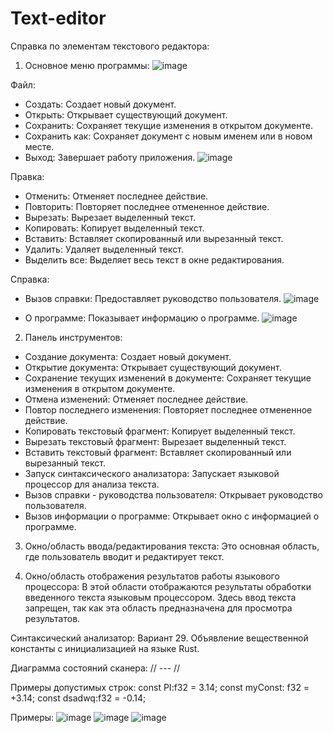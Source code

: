 # Text-editor
Справка по элементам текстового редактора:

1. Основное меню программы:
![image](https://github.com/YanaAnufrieva/Text-editor/assets/108725129/dc606193-0459-41bc-b673-24bfa9e1c382)


Файл:
- Создать: Создает новый документ.
- Открыть: Открывает существующий документ.
- Сохранить: Сохраняет текущие изменения в открытом документе.
- Сохранить как: Сохраняет документ с новым именем или в новом месте.
- Выход: Завершает работу приложения.
![image](https://github.com/YanaAnufrieva/Text-editor/assets/108725129/6c82535e-ac73-47c5-9076-e031dae875c5)


Правка:
- Отменить: Отменяет последнее действие.
- Повторить: Повторяет последнее отмененное действие.
- Вырезать: Вырезает выделенный текст.
- Копировать: Копирует выделенный текст.
- Вставить: Вставляет скопированный или вырезанный текст.
- Удалить: Удаляет выделенный текст.
- Выделить все: Выделяет весь текст в окне редактирования.
  
Справка:
- Вызов справки: Предоставляет руководство пользователя.
![image](https://github.com/YanaAnufrieva/Text-editor/assets/108725129/03fb0ee7-35fd-4b8d-997b-bd7fec398d60)

- О программе: Показывает информацию о программе.
![image](https://github.com/YanaAnufrieva/Text-editor/assets/108725129/54861cab-13f4-43a1-ab57-f1821bd308cc)

  
2. Панель инструментов:
- Создание документа: Создает новый документ.
- Открытие документа: Открывает существующий документ.
- Сохранение текущих изменений в документе: Сохраняет текущие изменения в открытом документе.
- Отмена изменений: Отменяет последнее действие.
- Повтор последнего изменения: Повторяет последнее отмененное действие.
- Копировать текстовый фрагмент: Копирует выделенный текст.
- Вырезать текстовый фрагмент: Вырезает выделенный текст.
- Вставить текстовый фрагмент: Вставляет скопированный или вырезанный текст.
- Запуск синтаксического анализатора: Запускает языковой процессор для анализа текста.
- Вызов справки - руководства пользователя: Открывает руководство пользователя.
- Вызов информации о программе: Открывает окно с информацией о программе.
  
3. Окно/область ввода/редактирования текста: Это основная область, где пользователь вводит и редактирует текст.

4. Окно/область отображения результатов работы языкового процессора: В этой области отображаются результаты обработки введенного текста языковым процессором. Здесь ввод текста запрещен, так как эта область предназначена для просмотра результатов.

Синтаксический анализатор:
Вариант 29. Объявление вещественной константы с инициализацией на языке Rust.

Диаграмма состояний сканера:
// --- //

Примеры допустимых строк:
const PI:f32 = 3.14;
const myConst: f32 = +3.14;
const dsadwq:f32 = -0.14;

Примеры:
![image](https://github.com/ikarizxc/TextEditorMVC/assets/114616603/8fefeecc-a6fe-4c0f-8b09-9c8be4c09189)
![image](https://github.com/ikarizxc/TextEditorMVC/assets/114616603/77f0286f-4695-45e9-aa4d-ec2721252d29)
![image](https://github.com/ikarizxc/TextEditorMVC/assets/114616603/dd7e3783-68bd-41e6-a3fa-e2cad6b21c48)


